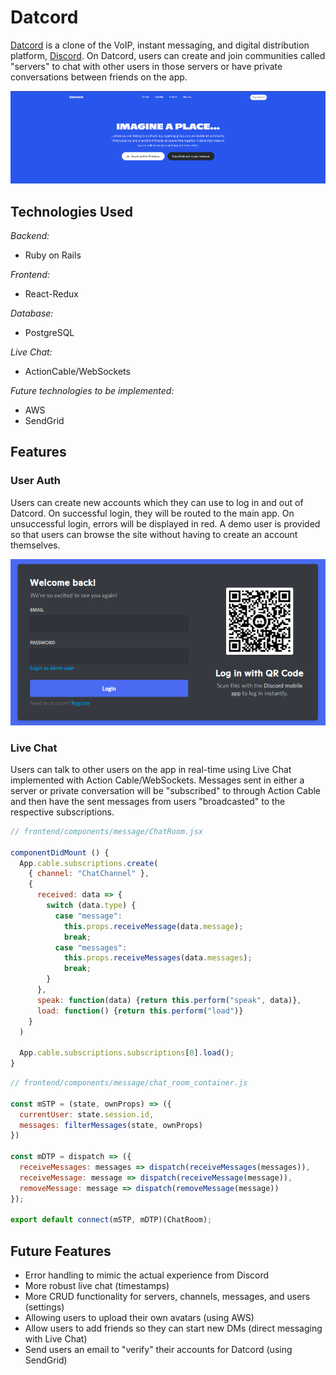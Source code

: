 # Datcord

[Datcord](https://ea-datcord.herokuapp.com/#/) is a clone of the VoIP, instant messaging, and digital distribution platform, [Discord](https://discord.com). On Datcord, users can create and join communities called "servers" to chat with other users in those servers or have private conversations between friends on the app.

<p align="center">
  <img src="app/assets/images/prod_readme/DatcordSplash.png" />
</p>

## Technologies Used

*Backend:*
- Ruby on Rails

*Frontend:*
- React-Redux

*Database:*
- PostgreSQL

*Live Chat:*
- ActionCable/WebSockets

*Future technologies to be implemented:*
- AWS
- SendGrid

## Features

### **User Auth**

Users can create new accounts which they can use to log in and out of Datcord. On successful login, they will be routed to the main app. On unsuccessful login, errors will be displayed in red. A demo user is provided so that users can browse the site without having to create an account themselves.

<p align="center">
  <img src="app/assets/images/prod_readme/UserAuth.png" />
</p>

### **Live Chat**

Users can talk to other users on the app in real-time using Live Chat implemented with Action Cable/WebSockets. Messages sent in either a server or private conversation will be "subscribed" to through Action Cable and then have the sent messages from users "broadcasted" to the respective subscriptions.

```js
// frontend/components/message/ChatRoom.jsx

componentDidMount () {
  App.cable.subscriptions.create(
    { channel: "ChatChannel" },
    {
      received: data => {
        switch (data.type) {
          case "message":
            this.props.receiveMessage(data.message);
            break;
          case "messages":
            this.props.receiveMessages(data.messages);
            break;
        }
      },
      speak: function(data) {return this.perform("speak", data)},
      load: function() {return this.perform("load")}
    }
  )

  App.cable.subscriptions.subscriptions[0].load();
}
```

```js
// frontend/components/message/chat_room_container.js

const mSTP = (state, ownProps) => ({
  currentUser: state.session.id,
  messages: filterMessages(state, ownProps)
})

const mDTP = dispatch => ({
  receiveMessages: messages => dispatch(receiveMessages(messages)),
  receiveMessage: message => dispatch(receiveMessage(message)),
  removeMessage: message => dispatch(removeMessage(message))
});

export default connect(mSTP, mDTP)(ChatRoom);
```

## Future Features

- Error handling to mimic the actual experience from Discord
- More robust live chat (timestamps)
- More CRUD functionality for servers, channels, messages, and users (settings)
- Allowing users to upload their own avatars (using AWS)
- Allow users to add friends so they can start new DMs (direct messaging with Live Chat)
- Send users an email to "verify" their accounts for Datcord (using SendGrid)
